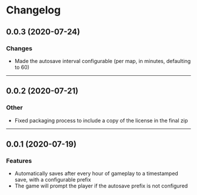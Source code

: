 # Changelog

## 0.0.3 (2020-07-24)

### Changes

- Made the autosave interval configurable (per map, in minutes, defaulting to 60)

---

## 0.0.2 (2020-07-21)

### Other

- Fixed packaging process to include a copy of the license in the final zip

---

## 0.0.1 (2020-07-19)

### Features

- Automatically saves after every hour of gameplay to a timestamped save, with a configurable prefix
- The game will prompt the player if the autosave prefix is not configured
